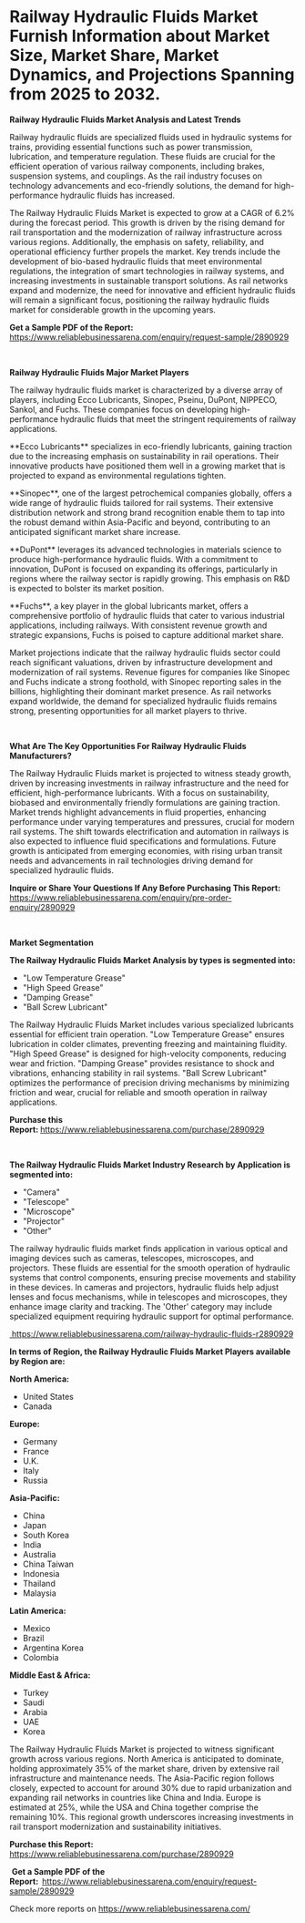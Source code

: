 <p><h1>Railway Hydraulic Fluids Market Furnish Information about Market Size, Market Share, Market Dynamics, and Projections Spanning from 2025 to 2032.</h1></p><p><strong>Railway Hydraulic Fluids Market Analysis and Latest Trends</strong></p>
<p><p>Railway hydraulic fluids are specialized fluids used in hydraulic systems for trains, providing essential functions such as power transmission, lubrication, and temperature regulation. These fluids are crucial for the efficient operation of various railway components, including brakes, suspension systems, and couplings. As the rail industry focuses on technology advancements and eco-friendly solutions, the demand for high-performance hydraulic fluids has increased.</p><p>The Railway Hydraulic Fluids Market is expected to grow at a CAGR of 6.2% during the forecast period. This growth is driven by the rising demand for rail transportation and the modernization of railway infrastructure across various regions. Additionally, the emphasis on safety, reliability, and operational efficiency further propels the market. Key trends include the development of bio-based hydraulic fluids that meet environmental regulations, the integration of smart technologies in railway systems, and increasing investments in sustainable transport solutions. As rail networks expand and modernize, the need for innovative and efficient hydraulic fluids will remain a significant focus, positioning the railway hydraulic fluids market for considerable growth in the upcoming years.</p></p>
<p><strong>Get a Sample PDF of the Report:&nbsp;</strong> <a href="https://www.reliablebusinessarena.com/enquiry/request-sample/2890929?utm_campaign=3055&utm_medium=2&utm_source=Github&utm_content=ia&utm_term=14032025&utm_id=railway-hydraulic-fluids">https://www.reliablebusinessarena.com/enquiry/request-sample/2890929</a></p>
<p>&nbsp;</p>
<p><strong>Railway Hydraulic Fluids Major Market Players</strong></p>
<p><p>The railway hydraulic fluids market is characterized by a diverse array of players, including Ecco Lubricants, Sinopec, Pseinu, DuPont, NIPPECO, Sankol, and Fuchs. These companies focus on developing high-performance hydraulic fluids that meet the stringent requirements of railway applications.</p><p>**Ecco Lubricants** specializes in eco-friendly lubricants, gaining traction due to the increasing emphasis on sustainability in rail operations. Their innovative products have positioned them well in a growing market that is projected to expand as environmental regulations tighten.</p><p>**Sinopec**, one of the largest petrochemical companies globally, offers a wide range of hydraulic fluids tailored for rail systems. Their extensive distribution network and strong brand recognition enable them to tap into the robust demand within Asia-Pacific and beyond, contributing to an anticipated significant market share increase.</p><p>**DuPont** leverages its advanced technologies in materials science to produce high-performance hydraulic fluids. With a commitment to innovation, DuPont is focused on expanding its offerings, particularly in regions where the railway sector is rapidly growing. This emphasis on R&D is expected to bolster its market position.</p><p>**Fuchs**, a key player in the global lubricants market, offers a comprehensive portfolio of hydraulic fluids that cater to various industrial applications, including railways. With consistent revenue growth and strategic expansions, Fuchs is poised to capture additional market share.</p><p>Market projections indicate that the railway hydraulic fluids sector could reach significant valuations, driven by infrastructure development and modernization of rail systems. Revenue figures for companies like Sinopec and Fuchs indicate a strong foothold, with Sinopec reporting sales in the billions, highlighting their dominant market presence. As rail networks expand worldwide, the demand for specialized hydraulic fluids remains strong, presenting opportunities for all market players to thrive.</p></p>
<p>&nbsp;</p>
<p><strong>What Are The Key Opportunities For Railway Hydraulic Fluids Manufacturers?</strong></p>
<p><p>The Railway Hydraulic Fluids market is projected to witness steady growth, driven by increasing investments in railway infrastructure and the need for efficient, high-performance lubricants. With a focus on sustainability, biobased and environmentally friendly formulations are gaining traction. Market trends highlight advancements in fluid properties, enhancing performance under varying temperatures and pressures, crucial for modern rail systems. The shift towards electrification and automation in railways is also expected to influence fluid specifications and formulations. Future growth is anticipated from emerging economies, with rising urban transit needs and advancements in rail technologies driving demand for specialized hydraulic fluids.</p></p>
<p><strong>Inquire or Share Your Questions If Any Before Purchasing This Report:</strong> <a href="https://www.reliablebusinessarena.com/enquiry/pre-order-enquiry/2890929?utm_campaign=3055&utm_medium=2&utm_source=Github&utm_content=ia&utm_term=14032025&utm_id=railway-hydraulic-fluids">https://www.reliablebusinessarena.com/enquiry/pre-order-enquiry/2890929</a></p>
<p>&nbsp;</p>
<p><strong>Market Segmentation</strong></p>
<p><strong>The Railway Hydraulic Fluids Market Analysis by types is segmented into:</strong></p>
<p><ul><li>"Low Temperature Grease"</li><li>"High Speed Grease"</li><li>"Damping Grease"</li><li>"Ball Screw Lubricant"</li></ul></p>
<p><p>The Railway Hydraulic Fluids Market includes various specialized lubricants essential for efficient train operation. "Low Temperature Grease" ensures lubrication in colder climates, preventing freezing and maintaining fluidity. "High Speed Grease" is designed for high-velocity components, reducing wear and friction. "Damping Grease" provides resistance to shock and vibrations, enhancing stability in rail systems. "Ball Screw Lubricant" optimizes the performance of precision driving mechanisms by minimizing friction and wear, crucial for reliable and smooth operation in railway applications.</p></p>
<p><strong>Purchase this Report:&nbsp;</strong><a href="https://www.reliablebusinessarena.com/purchase/2890929?utm_campaign=3055&utm_medium=2&utm_source=Github&utm_content=ia&utm_term=14032025&utm_id=railway-hydraulic-fluids">https://www.reliablebusinessarena.com/purchase/2890929</a></p>
<p>&nbsp;</p>
<p><strong>The Railway Hydraulic Fluids Market Industry Research by Application is segmented into:</strong></p>
<p><ul><li>"Camera"</li><li>"Telescope"</li><li>"Microscope"</li><li>"Projector"</li><li>"Other"</li></ul></p>
<p><p>The railway hydraulic fluids market finds application in various optical and imaging devices such as cameras, telescopes, microscopes, and projectors. These fluids are essential for the smooth operation of hydraulic systems that control components, ensuring precise movements and stability in these devices. In cameras and projectors, hydraulic fluids help adjust lenses and focus mechanisms, while in telescopes and microscopes, they enhance image clarity and tracking. The 'Other' category may include specialized equipment requiring hydraulic support for optimal performance.</p></p>
<p><a href="https://www.reliablebusinessarena.com/railway-hydraulic-fluids-r2890929?utm_campaign=3055&utm_medium=2&utm_source=Github&utm_content=ia&utm_term=14032025&utm_id=railway-hydraulic-fluids">&nbsp;https://www.reliablebusinessarena.com/railway-hydraulic-fluids-r2890929</a></p>
<p><strong>In terms of Region, the Railway Hydraulic Fluids Market Players available by Region are:</strong></p>
<p>
    <p> <strong> North America: </strong>
        <ul>
            <li>United States</li>
            <li>Canada</li>
        </ul>
        </p> 
    <p> <strong> Europe: </strong>
        <ul>
            <li>Germany</li>
            <li>France</li>
            <li>U.K.</li>
            <li>Italy</li>
            <li>Russia</li>
        </ul>
        </p> 
    <p> <strong> Asia-Pacific: </strong>
        <ul>
            <li>China</li>
            <li>Japan</li>
            <li>South Korea</li>
            <li>India</li>
            <li>Australia</li>
            <li>China Taiwan</li>
            <li>Indonesia</li>
            <li>Thailand</li>
            <li>Malaysia</li>
        </ul>
        </p> 
    <p> <strong> Latin America: </strong>
        <ul>
            <li>Mexico</li>
            <li>Brazil</li>
            <li>Argentina Korea</li>
            <li>Colombia</li>
        </ul>
        </p> 
    <p> <strong> Middle East & Africa: </strong>
        <ul>
            <li>Turkey</li>
            <li>Saudi</li>
            <li>Arabia</li>
            <li>UAE</li>
            <li>Korea</li>
        </ul>
    </p>
    </p>
<p><p>The Railway Hydraulic Fluids Market is projected to witness significant growth across various regions. North America is anticipated to dominate, holding approximately 35% of the market share, driven by extensive rail infrastructure and maintenance needs. The Asia-Pacific region follows closely, expected to account for around 30% due to rapid urbanization and expanding rail networks in countries like China and India. Europe is estimated at 25%, while the USA and China together comprise the remaining 10%. This regional growth underscores increasing investments in rail transport modernization and sustainability initiatives.</p></p>
<p><strong>Purchase this Report: </strong><a href="https://www.reliablebusinessarena.com/purchase/2890929?utm_campaign=3055&utm_medium=2&utm_source=Github&utm_content=ia&utm_term=14032025&utm_id=railway-hydraulic-fluids">https://www.reliablebusinessarena.com/purchase/2890929</a></p>
<p>&nbsp;<strong>Get a Sample PDF of the Report:&nbsp;&nbsp;</strong><a href="https://www.reliablebusinessarena.com/enquiry/request-sample/2890929?utm_campaign=3055&utm_medium=2&utm_source=Github&utm_content=ia&utm_term=14032025&utm_id=railway-hydraulic-fluids">https://www.reliablebusinessarena.com/enquiry/request-sample/2890929</a></p>
<p><strong></strong></p>
<p>Check more reports on <a href="https://www.reliablebusinessarena.com/?utm_campaign=3055&utm_medium=2&utm_source=Github&utm_content=ia&utm_term=14032025&utm_id=railway-hydraulic-fluids">https://www.reliablebusinessarena.com/</a></p>